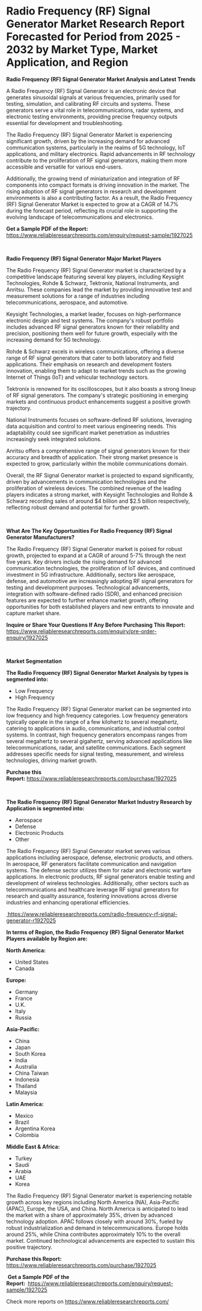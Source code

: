 <p><h1>Radio Frequency (RF) Signal Generator Market Research Report Forecasted for Period from 2025 -  2032 by Market Type, Market Application, and Region</h1></p><p><strong>Radio Frequency (RF) Signal Generator Market Analysis and Latest Trends</strong></p>
<p><p>A Radio Frequency (RF) Signal Generator is an electronic device that generates sinusoidal signals at various frequencies, primarily used for testing, simulation, and calibrating RF circuits and systems. These generators serve a vital role in telecommunications, radar systems, and electronic testing environments, providing precise frequency outputs essential for development and troubleshooting.</p><p>The Radio Frequency (RF) Signal Generator Market is experiencing significant growth, driven by the increasing demand for advanced communication systems, particularly in the realms of 5G technology, IoT applications, and military electronics. Rapid advancements in RF technology contribute to the proliferation of RF signal generators, making them more accessible and versatile for various end-users.</p><p>Additionally, the growing trend of miniaturization and integration of RF components into compact formats is driving innovation in the market. The rising adoption of RF signal generators in research and development environments is also a contributing factor. As a result, the Radio Frequency (RF) Signal Generator Market is expected to grow at a CAGR of 14.7% during the forecast period, reflecting its crucial role in supporting the evolving landscape of telecommunications and electronics.</p></p>
<p><strong>Get a Sample PDF of the Report:&nbsp;</strong> <a href="https://www.reliableresearchreports.com/enquiry/request-sample/1927025?utm_campaign=2296&utm_medium=2&utm_source=Github&utm_content=ia&utm_term=28032025&utm_id=radio-frequency-rf-signal-generator">https://www.reliableresearchreports.com/enquiry/request-sample/1927025</a></p>
<p>&nbsp;</p>
<p><strong>Radio Frequency (RF) Signal Generator Major Market Players</strong></p>
<p><p>The Radio Frequency (RF) Signal Generator market is characterized by a competitive landscape featuring several key players, including Keysight Technologies, Rohde & Schwarz, Tektronix, National Instruments, and Anritsu. These companies lead the market by providing innovative test and measurement solutions for a range of industries including telecommunications, aerospace, and automotive.</p><p>Keysight Technologies, a market leader, focuses on high-performance electronic design and test systems. The company's robust portfolio includes advanced RF signal generators known for their reliability and precision, positioning them well for future growth, especially with the increasing demand for 5G technology.</p><p>Rohde & Schwarz excels in wireless communications, offering a diverse range of RF signal generators that cater to both laboratory and field applications. Their emphasis on research and development fosters innovation, enabling them to adapt to market trends such as the growing Internet of Things (IoT) and vehicular technology sectors.</p><p>Tektronix is renowned for its oscilloscopes, but it also boasts a strong lineup of RF signal generators. The company's strategic positioning in emerging markets and continuous product enhancements suggest a positive growth trajectory.</p><p>National Instruments focuses on software-defined RF solutions, leveraging data acquisition and control to meet various engineering needs. This adaptability could see significant market penetration as industries increasingly seek integrated solutions.</p><p>Anritsu offers a comprehensive range of signal generators known for their accuracy and breadth of application. Their strong market presence is expected to grow, particularly within the mobile communications domain.</p><p>Overall, the RF Signal Generator market is projected to expand significantly, driven by advancements in communication technologies and the proliferation of wireless devices. The combined revenue of the leading players indicates a strong market, with Keysight Technologies and Rohde & Schwarz recording sales of around $4 billion and $2.5 billion respectively, reflecting robust demand and potential for further growth.</p></p>
<p>&nbsp;</p>
<p><strong>What Are The Key Opportunities For Radio Frequency (RF) Signal Generator Manufacturers?</strong></p>
<p><p>The Radio Frequency (RF) Signal Generator market is poised for robust growth, projected to expand at a CAGR of around 5-7% through the next five years. Key drivers include the rising demand for advanced communication technologies, the proliferation of IoT devices, and continued investment in 5G infrastructure. Additionally, sectors like aerospace, defense, and automotive are increasingly adopting RF signal generators for testing and development purposes. Technological advancements, integration with software-defined radio (SDR), and enhanced precision features are expected to further enhance market growth, offering opportunities for both established players and new entrants to innovate and capture market share.</p></p>
<p><strong>Inquire or Share Your Questions If Any Before Purchasing This Report:</strong> <a href="https://www.reliableresearchreports.com/enquiry/pre-order-enquiry/1927025?utm_campaign=2296&utm_medium=2&utm_source=Github&utm_content=ia&utm_term=28032025&utm_id=radio-frequency-rf-signal-generator">https://www.reliableresearchreports.com/enquiry/pre-order-enquiry/1927025</a></p>
<p>&nbsp;</p>
<p><strong>Market Segmentation</strong></p>
<p><strong>The Radio Frequency (RF) Signal Generator Market Analysis by types is segmented into:</strong></p>
<p><ul><li>Low Frequency</li><li>High Frequency</li></ul></p>
<p><p>The Radio Frequency (RF) Signal Generator market can be segmented into low frequency and high frequency categories. Low frequency generators typically operate in the range of a few kilohertz to several megahertz, catering to applications in audio, communications, and industrial control systems. In contrast, high frequency generators encompass ranges from several megahertz to several gigahertz, serving advanced applications like telecommunications, radar, and satellite communications. Each segment addresses specific needs for signal testing, measurement, and wireless technologies, driving market growth.</p></p>
<p><strong>Purchase this Report:&nbsp;</strong><a href="https://www.reliableresearchreports.com/purchase/1927025?utm_campaign=2296&utm_medium=2&utm_source=Github&utm_content=ia&utm_term=28032025&utm_id=radio-frequency-rf-signal-generator">https://www.reliableresearchreports.com/purchase/1927025</a></p>
<p>&nbsp;</p>
<p><strong>The Radio Frequency (RF) Signal Generator Market Industry Research by Application is segmented into:</strong></p>
<p><ul><li>Aerospace</li><li>Defense</li><li>Electronic Products</li><li>Other</li></ul></p>
<p><p>The Radio Frequency (RF) Signal Generator market serves various applications including aerospace, defense, electronic products, and others. In aerospace, RF generators facilitate communication and navigation systems. The defense sector utilizes them for radar and electronic warfare applications. In electronic products, RF signal generators enable testing and development of wireless technologies. Additionally, other sectors such as telecommunications and healthcare leverage RF signal generators for research and quality assurance, fostering innovations across diverse industries and enhancing operational efficiencies.</p></p>
<p><a href="https://www.reliableresearchreports.com/radio-frequency-rf-signal-generator-r1927025?utm_campaign=2296&utm_medium=2&utm_source=Github&utm_content=ia&utm_term=28032025&utm_id=radio-frequency-rf-signal-generator">&nbsp;https://www.reliableresearchreports.com/radio-frequency-rf-signal-generator-r1927025</a></p>
<p><strong>In terms of Region, the Radio Frequency (RF) Signal Generator Market Players available by Region are:</strong></p>
<p>
    <p> <strong> North America: </strong>
        <ul>
            <li>United States</li>
            <li>Canada</li>
        </ul>
        </p> 
    <p> <strong> Europe: </strong>
        <ul>
            <li>Germany</li>
            <li>France</li>
            <li>U.K.</li>
            <li>Italy</li>
            <li>Russia</li>
        </ul>
        </p> 
    <p> <strong> Asia-Pacific: </strong>
        <ul>
            <li>China</li>
            <li>Japan</li>
            <li>South Korea</li>
            <li>India</li>
            <li>Australia</li>
            <li>China Taiwan</li>
            <li>Indonesia</li>
            <li>Thailand</li>
            <li>Malaysia</li>
        </ul>
        </p> 
    <p> <strong> Latin America: </strong>
        <ul>
            <li>Mexico</li>
            <li>Brazil</li>
            <li>Argentina Korea</li>
            <li>Colombia</li>
        </ul>
        </p> 
    <p> <strong> Middle East & Africa: </strong>
        <ul>
            <li>Turkey</li>
            <li>Saudi</li>
            <li>Arabia</li>
            <li>UAE</li>
            <li>Korea</li>
        </ul>
    </p>
    </p>
<p><p>The Radio Frequency (RF) Signal Generator market is experiencing notable growth across key regions including North America (NA), Asia-Pacific (APAC), Europe, the USA, and China. North America is anticipated to lead the market with a share of approximately 35%, driven by advanced technology adoption. APAC follows closely with around 30%, fueled by robust industrialization and demand in telecommunications. Europe holds around 25%, while China contributes approximately 10% to the overall market. Continued technological advancements are expected to sustain this positive trajectory.</p></p>
<p><strong>Purchase this Report: </strong><a href="https://www.reliableresearchreports.com/purchase/1927025?utm_campaign=2296&utm_medium=2&utm_source=Github&utm_content=ia&utm_term=28032025&utm_id=radio-frequency-rf-signal-generator">https://www.reliableresearchreports.com/purchase/1927025</a></p>
<p>&nbsp;<strong>Get a Sample PDF of the Report:&nbsp;&nbsp;</strong><a href="https://www.reliableresearchreports.com/enquiry/request-sample/1927025?utm_campaign=2296&utm_medium=2&utm_source=Github&utm_content=ia&utm_term=28032025&utm_id=radio-frequency-rf-signal-generator">https://www.reliableresearchreports.com/enquiry/request-sample/1927025</a></p>
<p><strong></strong></p>
<p>Check more reports on <a href="https://www.reliableresearchreports.com/?utm_campaign=2296&utm_medium=2&utm_source=Github&utm_content=ia&utm_term=28032025&utm_id=radio-frequency-rf-signal-generator">https://www.reliableresearchreports.com/</a></p>